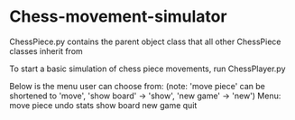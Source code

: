 # Chess-movement-simulator

ChessPiece.py contains the parent object class that all other ChessPiece classes inherit from

To start a basic simulation of chess piece movements, run ChessPlayer.py

Below is the menu user can choose from: (note: 'move piece' can be shortened to 'move', 'show board' -> 'show', 'new game' -> 'new')
Menu: move piece
      undo
      stats
      show board
      new game
      quit
